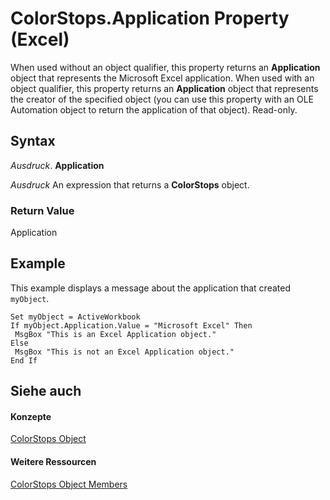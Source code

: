 
# ColorStops.Application Property (Excel)

When used without an object qualifier, this property returns an  **Application** object that represents the Microsoft Excel application. When used with an object qualifier, this property returns an **Application** object that represents the creator of the specified object (you can use this property with an OLE Automation object to return the application of that object). Read-only.


## Syntax

 _Ausdruck_. **Application**

 _Ausdruck_ An expression that returns a **ColorStops** object.


### Return Value

Application


## Example

This example displays a message about the application that created  `myObject`.


```
Set myObject = ActiveWorkbook 
If myObject.Application.Value = "Microsoft Excel" Then 
 MsgBox "This is an Excel Application object." 
Else 
 MsgBox "This is not an Excel Application object." 
End If 

```


## Siehe auch


#### Konzepte


[ColorStops Object](e138347b-f03c-2f50-bf61-f7f2182c9681.md)
#### Weitere Ressourcen


[ColorStops Object Members](http://msdn.microsoft.com/library/864479e0-3690-70b8-a062-1b48825e00b8%28Office.15%29.aspx)